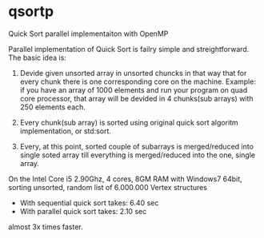 qsortp
======

Quick Sort parallel implementaiton with OpenMP


Parallel implementation of Quick Sort is failry simple and streightforward. 
The basic idea is: 

1) Devide given unsorted array in unsorted chuncks in that way that for every chunk there is one corresponding core on the machine. 
Example: if you have an array of 1000 elements and run your program on quad core processor, that array
will be devided in 4 chunks(sub arrays) with 250 elements each. 

2) Every chunk(sub array) is sorted using original quick sort algoritm implementation, or std:sort. 

3) Every, at this point, sorted couple of subarrays is merged/reduced into single soted array till everything is merged/reduced into the one, single array. 



On the Intel Core i5 2.90Ghz, 4 cores, 8GM RAM with Windows7 64bit, sorting unsorted, random list of 6.000.000 Vertex structures

- With sequential quick sort takes: 6.40 sec 
- With parallel   quick sort takes: 2.10 sec 


almost 3x times faster.



